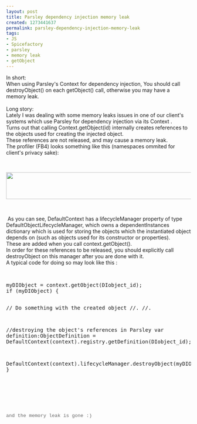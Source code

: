 ```yaml
---
layout: post
title: Parsley dependency injection memory leak
created: 1273441637
permalink: parsley-dependency-injection-memory-leak
tags:
- JS
- Spicefactory
- parsley
- memory leak
- getObject
---
```

<p>In short:<br />
When using Parsley's Context for dependency injection, You should call destroyObject() on each getObject() call, otherwise you may have a memory leak.<br />
&nbsp;<br />
Long story:<br />
Lately I was dealing with some memory leaks issues in one of our client's systems which use Parsley for dependency injection via its Context .<br />
Turns out that calling Context.getObject(id) internally creates references to the objects used for creating the injected object.<br />
These references are not released, and may cause a memory leak.<br />
The profiler (FB4) looks something like this (namespaces ommited for client's privacy sake):</p>
<p>&nbsp;</p>
<p><img height="73" alt="" width="675" src="/files/upload/7/Parsley%20Context.JPG" /></p>
<p>&nbsp;</p>
<p>&nbsp;As you can see, DefaultContext has a lifecycleManager property of type DefaultObjectLifecycleManager, which owns a dependentInstances dictionary which is used for storing the objects which the instantiated object depends on (such as objects used for its constructor or properties).<br />
These are added&nbsp;when&nbsp;you call&nbsp;context.getObject().<br />
In order for these references to be released, you should explicitly call destroyObject on this manager after you are done with it.<br />
A typical code for doing so may look like this :</p>
<p>&nbsp;</p>
<pre class="brush: java;" title="code">
myDIObject = context.getObject(DIobject_id);
if (myDIObject) {
				
// Do something with the created object
//.
//.

//destroying the object's references in Parsley
var definition:ObjectDefinition = DefaultContext(context).registry.getDefinition(DIobject_id);

DefaultContext(context).lifecycleManager.destroyObject(myDIObject,definition,context);
}</pre>
<p><br />
&nbsp;</p>
<p>&nbsp;</p>
<p align="left" style="margin-bottom: 0cm; line-height: 160%"><font face="Times New Roman, serif"><font color="#666666"><font face="Courier New, serif"><font size="2">and the memory leak is gone :)</font></font></font></font></p>
